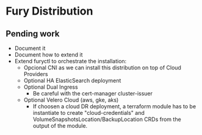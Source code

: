 # Fury Distribution

## Pending work

- Document it
- Document how to extend it
- Extend furyctl to orchestrate the installation:
  - Opcional CNI as we can install this distribution on top of Cloud Providers
  - Optional HA ElasticSearch deployment
  - Optional Dual Ingress
    - Be careful with the cert-manager cluster-issuer
  - Optional Velero Cloud (aws, gke, aks)
    - If choosen a cloud DR deployment, a terraform module has to be instantiate to create "cloud-credentials" and
    VolumeSnapshotsLocation/BackupLocation CRDs from the output of the module.
